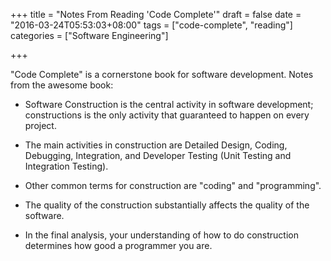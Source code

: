 +++
title = "Notes From Reading 'Code Complete'"
draft = false
date = "2016-03-24T05:53:03+08:00"
tags = ["code-complete", "reading"]
categories = ["Software Engineering"]

+++

"Code Complete" is a cornerstone book for software development. Notes from the awesome book:

* Software Construction is the central activity in software development; constructions is the only activity that guaranteed to happen on every project.

* The main activities in construction are Detailed Design, Coding, Debugging, Integration, and Developer Testing (Unit Testing and Integration Testing).

* Other common terms for construction are "coding" and "programming".

* The quality of the construction substantially affects the quality of the software.

* In the final analysis, your understanding of how to do construction determines how good a programmer you are.